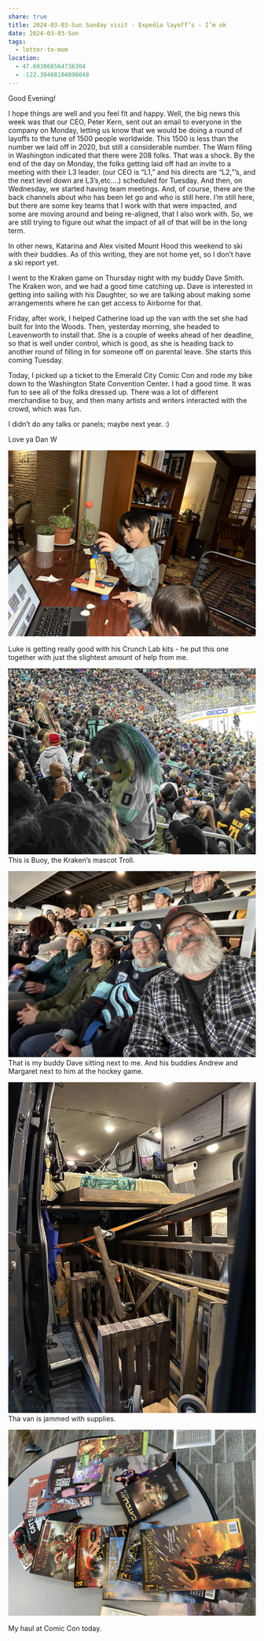 ```yaml
---
share: true
title: 2024-03-03-Sun Sunday visit - Expedia layoff’s - I’m ok
date: 2024-03-03-Sun
tags:
  - letter-to-mom
location:
  - 47.693866564736304
  - -122.38468104098048
---
```



Good Evening!

I hope things are well and you feel fit and happy.     Well, the big news this week was that our CEO, Peter Kern, sent out an email to everyone in the company on Monday, letting us know that we would be doing a round of layoffs to the tune of 1500 people worldwide. This 1500 is less than the number we laid off in 2020, but still a considerable number.   The Warn filing in Washington indicated that there were 208 folks. That was a shock. By the end of the day on Monday, the folks getting laid off had an invite to a meeting with their L3 leader. (our CEO is “L1,” and his directs are “L2,”’s, and the next level down are L3’s,etc.…) scheduled for Tuesday.   And then, on Wednesday, we started having team meetings.   And, of course, there are the back channels about who has been let go and who is still here.   I’m still here, but there are some key teams that I work with that were impacted, and some are moving around and being re-aligned, that I also work with. So, we are still trying to figure out what the impact of all of that will be in the long term.

In other news, Katarina and Alex visited Mount Hood this weekend to ski with their buddies. As of this writing, they are not home yet, so I don’t have a ski report yet.  

I went to the Kraken game on Thursday night with my buddy Dave Smith. The Kraken won, and we had a good time catching up.   Dave is interested in getting into sailing with his Daughter, so we are talking about making some arrangements where he can get access to Airborne for that.  

Friday, after work, I helped Catherine load up the van with the set she had built for Into the Woods.   Then, yesterday morning, she headed to Leavenworth to install that. She is a couple of weeks ahead of her deadline, so that is well under control, which is good, as she is heading back to another round of filling in for someone off on parental leave. She starts this coming Tuesday.  

Today, I picked up a ticket to the Emerald City Comic Con and rode my bike down to the Washington State Convention Center. I had a good time. It was fun to see all of the folks dressed up. There was a lot of different merchandise to buy, and then many artists and writers interacted with the crowd, which was fun.

I didn’t do any talks or panels; maybe next year. :) 

Love ya
Dan W

![Pasted image 20240303192115](../attachments/Pasted%20image%2020240303192115.jpg)

Luke is getting really good with his Crunch Lab kits - he put this one together with just the slightest amount of help from me.



![Pasted image 20240303192147](../attachments/Pasted%20image%2020240303192147.jpg)
This is Buoy, the Kraken’s mascot Troll.  

![Pasted image 20240303192158](../attachments/Pasted%20image%2020240303192158.jpg)
That is my buddy Dave sitting next to me.  And his buddies Andrew and Margaret next to him at the hockey game.


![Pasted image 20240303192231](../attachments/Pasted%20image%2020240303192231.jpg)
Tha van is jammed with supplies.



![Pasted image 20240303192312](../attachments/Pasted%20image%2020240303192312.jpg)

My haul at Comic Con today. 

